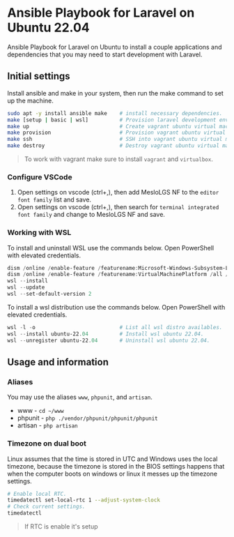 # Ansible Playbook for Laravel on Ubuntu 22.04

Ansible Playbook for Laravel on Ubuntu to install a couple applications and dependencies that you may need to start development with Laravel.

## Initial settings

Install ansible and make in your system, then run the make command to set up the machine.
```bash
sudo apt -y install ansible make    # install necessary dependencies.
make [setup | basic | wsl]          # Provision laravel development environemnt.
make up                             # Create vagrant ubuntu virtual machine for testing.
make provision                      # Provision vagrant ubuntu virtual machine.
make ssh                            # SSH into vagrant ubuntu virtual machine.
make destroy                        # Destroy vagrant ubuntu virtual machine.
```

> To work with vagrant make sure to install `vagrant` and `virtualbox`.

### Configure VSCode

1. Open settings on vscode (ctrl+,), then add MesloLGS NF to the `editor font family` list and save.
2. Open settings on vscode (ctrl+,), then search for `terminal integrated font family` and change to MesloLGS NF and save.

### Working with WSL

To install and uninstall WSL use the commands below. Open PowerShell with elevated credentials.
```powershell
dism /online /enable-feature /featurename:Microsoft-Windows-Subsystem-Linux /all /norestart
dism /online /enable-feature /featurename:VirtualMachinePlatform /all /norestart
wsl --install
wsl --update
wsl --set-default-version 2
```

To install a wsl distribution use the commands below. Open PowerShell with elevated credentials.
```powershell
wsl -l -o                           # List all wsl distro availables.
wsl --install ubuntu-22.04          # Install wsl ubuntu 22.04.
wsl --unregister ubuntu-22.04       # Uninstall wsl ubuntu 22.04.
```

## Usage and information

### Aliases
You may use the aliases `www`, `phpunit`, and `artisan`.

* www - `cd ~/www`
* phpunit - `php ./vendor/phpunit/phpunit/phpunit`
* artisan - `php artisan`

### Timezone on dual boot

Linux assumes that the time is stored in UTC and Windows uses the local timezone, because the timezone is stored in the BIOS settings happens that when the computer boots on windows or linux it messes up the timezone settings.
```bash
# Enable local RTC.
timedatectl set-local-rtc 1 --adjust-system-clock
# Check current settings.
timedatectl
```
> If RTC is enable it's setup

